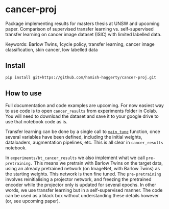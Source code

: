 cancer-proj
================

<!-- WARNING: THIS FILE WAS AUTOGENERATED! DO NOT EDIT! -->

Package implementing results for masters thesis at UNSW and upcoming
paper. Comparison of supervised transfer learning vs. self-supervised
transfer learning on cancer image dataset (ISIC) with limited labelled
data.

Keywords: Barlow Twins, 1cycle policy, transfer learning, cancer image
classification, skin cancer, low labelled data

## Install

``` sh
pip install git+https://github.com/hamish-haggerty/cancer-proj.git
```

## How to use

Full documentation and code examples are upcoming. For now easiest way
to use code is to open `cancer_results` from experiments folder in
Colab. You will need to download the dataset and save it to your google
drive to use that notebook code as is.

Transfer learning can be done by a single call to
[`main_tune`](https://hamish-haggerty.github.io/cancer-proj/cancer_maintrain.html#main_tune)
function, once several variables have been defined, including the
initial weights, dataloaders, augmentation pipelines, etc. This is all
clear in `cancer_results` notebook.

In `experiments/bt_cancer_results` we also implement what we call
`pre-pretraining.` This means we pretrain with Barlow Twins on the
target data, using an already pretrained network (on ImageNet, with
Barlow Twins) as the starting weights. This network is then fine tuned.
The `pre-pretraining` involves reinitialising a projector network, and
freezing the pretrained encoder while the projector only is updated for
several epochs. In other words, we use transfer learning but in a
self-supervised manner. The code can be used as a black box without
understanding these details however (or, see upcoming paper).
